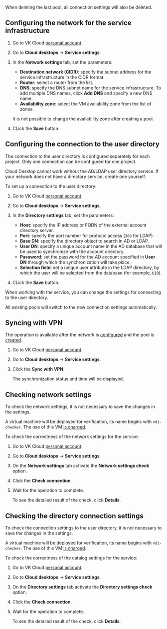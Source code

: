 When deleting the last pool, all connection settings will also be deleted.

## Configuring the network for the service infrastructure

1. Go to VK Cloud [personal account](https://mcs.mail.ru/app/en).
1. Go to **Cloud desktops** → **Service settings**.
1. In the **Network settings** tab, set the parameters:

   - **Destination network (CIDR)**: specify the subnet address for the service infrastructure in the CIDR format.
   - **Router**: select a router from the list.
   - **DNS**: specify the DNS subnet name for the service infrastructure. To add multiple DNS names, click **Add DNS** and specify a new DNS name.
   - **Availability zone**: select the VM availability zone from the list of zones.

    <warn>

    It is not possible to change the availability zone after creating a pool.

    </warn>

1. CLick the **Save** button.

## Configuring the connection to the user directory

The connection to the user directory is configured separately for each project. Only one connection can be configured for one project.

<warn>

Cloud Desktop cannot work without the AD/LDAP user directory service. If your network does not have a directory service, create one yourself.

</warn>

To set up a connection to the user directory:

1. Go to VK Cloud [personal account](https://mcs.mail.ru/app/en).
1. Go to **Cloud desktops** → **Service settings**.
1. In the **Directory settings** tab, set the parameters:

   - **Host**: specify the IP address or FQDN of the external account directory server.
   - **Port**: specify the port number for protocol access (`389` for LDAP).
   - **Base DN**: specify the directory object to search in AD or LDAP.
   - **User DN**: specify a unique account name in the AD database that will be used to synchronize with the account directory.
   - **Password**: set the password for the AD account specified in **User DN** through which the synchronization will take place.
   - **Selection field**: set a unique user attribute in the LDAP directory, by which the user will be selected from the database (for example, `UID`).

1. CLick the **Save** button.

<info>

When working with the service, you can change the settings for connecting to the user directory.

All existing pools will switch to the new connection settings automatically.

</info>

## Syncing with VPN

The operation is available after the network is [configured](#configuring_the_network_for_the_service_infrastructure) and the pool is [created](../desktops-pool/add/).

1. Go to VK Cloud [personal account](https://mcs.mail.ru/app/en).
1. Go to **Cloud desktops** → **Service settings**.
1. Click the **Sync with VPN**.

   The synchronization status and time will be displayed.

## Checking network settings

To check the network settings, it is not necessary to save the changes in the settings.

<warn>

A virtual machine will be deployed for verification, its name begins with `vdi-checker`. The use of this VM [is charged](/en/base/iaas/tariffication).

</warn>

To check the correctness of the network settings for the service:

1. Go to VK Cloud [personal account](https://mcs.mail.ru/app/en).
1. Go to **Cloud desktops** → **Service settings**.
1. On the **Network settings** tab activate the **Network settings check** option.
1. Click the **Check connection**.
1. Wait for the operation to complete.

   To see the detailed result of the check, click **Details**.

## Checking the directory connection settings

To check the connection settings to the user directory, it is not necessary to save the changes in the settings.

<warn>

A virtual machine will be deployed for verification, its name begins with `vdi-checker`. The use of this VM [is charged](/en/base/iaas/tariffication).

</warn>

To check the correctness of the catalog settings for the service:

1. Go to VK Cloud [personal account](https://mcs.mail.ru/app/en).
1. Go to **Cloud desktops** → **Service settings**.
1. On the **Directory settings** tab activate the **Directory settings check** option.
1. Click the **Check connection**.
1. Wait for the operation to complete.

   To see the detailed result of the check, click **Details**.
